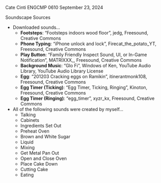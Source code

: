 ﻿Cate Cinti
ENGCMP 0610
September 23, 2024

Soundscape Sources

- Downloaded sounds…
  - **Footsteps**: “Footsteps indoors wood floor”, jedg, Freesound, Creative Commons
  - **Phone Typing**: “iPhone unlock and lock”, Firecat\_the\_potato\_YT, Freesound, Creative Commons
  - **Play Button**: “Family Friendly Inspect Sound, UI, or In-Game Notification”, MATRIXXX\_, Freesound, Creative Commons
  - **Background Music**:  “Glo Fi”, Windows of Ken, YouTube Audio Library, YouTube Audio Library License
  - **Egg**: “201203 Cracking eggs on Ramikin”, itinerantmonk108, Freesound, Creative Commons
  - **Egg Timer (Ticking)**: “Egg Timer, Ticking, Ringing”, Kinoton, Freesound, Creative Commons
  - **Egg Timer (Ringing)**: “egg\_timer”, xyzr\_kx, Freesound, Creative Commons
- All of the following sounds were created by myself…
  - Talking
  - Cabinets
  - Ingredients Set Out
  - Preheat Oven
  - Brown and White Sugar
  - Liquid
  - Mixing
  - Get Metal Pan Out
  - Open and Close Oven
  - Place Cake Down
  - Cutting Cake
  - Eating